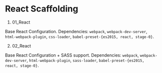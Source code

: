# React Scaffolding

1. 01_React

Base React Configuration. Dependencies: `webpack`, `webpack-dev-server`, `html-webpack-plugin`, `css-loader`, `babel-preset-{es2015, react, stage-0}`.

2. 02_React

Base React Configuration + SASS support. Dependencies: `webpack`, `webpack-dev-server`, `html-webpack-plugin`, `sass-loader`, `babel-preset-{es2015, react, stage-0}`.
